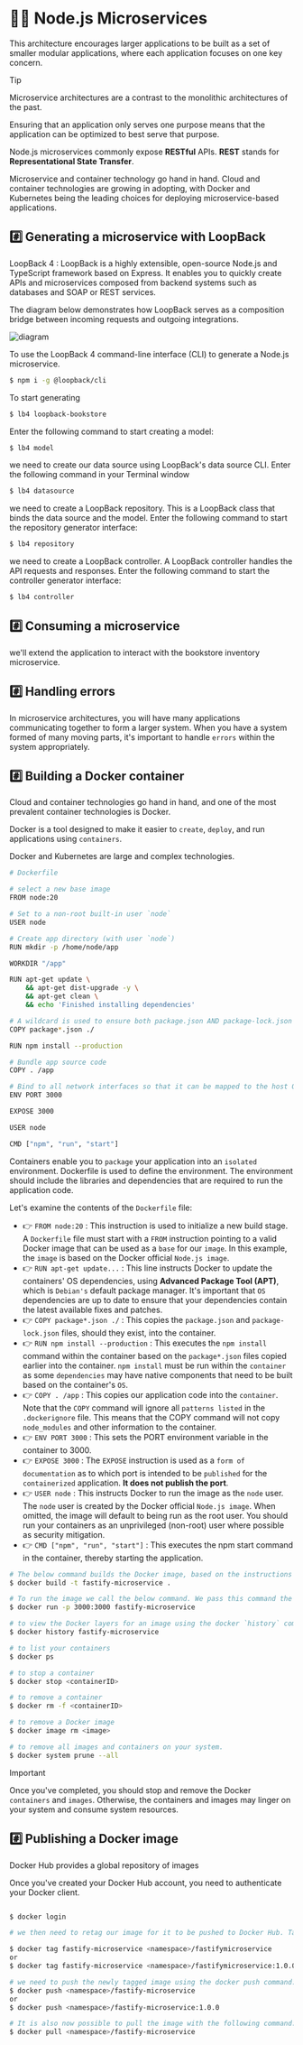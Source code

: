 # 💁‍♂️ Node.js Microservices

This architecture encourages larger applications to be built as a set of smaller modular applications, where each application focuses on one key concern.

> [!TIP]
> Microservice architectures are a contrast to the monolithic architectures of the past.

Ensuring that an application only serves one purpose means that the application can be optimized to best serve that purpose.

Node.js microservices commonly expose **RESTful** APIs. **REST** stands for **Representational State Transfer**.

Microservice and container technology go hand in hand. Cloud and container technologies are growing in adopting, with Docker and Kubernetes being the leading choices for deploying microservice-based applications.

## #️⃣ Generating a microservice with LoopBack

LoopBack 4 : LoopBack is a highly extensible, open-source Node.js and TypeScript framework based on Express. It enables you to quickly create APIs and microservices composed from backend systems such as databases and SOAP or REST services.

The diagram below demonstrates how LoopBack serves as a composition bridge between incoming requests and outgoing integrations.

![diagram](./lb4-high-level.png)

To use the LoopBack 4 command-line interface (CLI) to generate a Node.js microservice.

```sh
$ npm i -g @loopback/cli
```

To start generating

```sh
$ lb4 loopback-bookstore
```

Enter the following command to start creating a model:

```sh
$ lb4 model
```

we need to create our data source using LoopBack's data source CLI. Enter the following command in your Terminal window

```sh
$ lb4 datasource
```

we need to create a LoopBack repository. This is a LoopBack class that binds the data source and the model. Enter the following command to start the repository generator interface:

```sh
$ lb4 repository
```

we need to create a LoopBack controller. A LoopBack controller handles the API requests and responses. Enter the following command to start the controller generator interface:

```sh
$ lb4 controller
```

## #️⃣ Consuming a microservice

we'll extend the application to interact with the bookstore inventory microservice.

## #️⃣ Handling errors

In microservice architectures, you will have many applications communicating together to form a larger system. When you have a system formed of many moving parts, it's important to handle `errors` within the system appropriately.

## #️⃣ Building a Docker container

Cloud and container technologies go hand in hand, and one of the most prevalent container technologies is Docker.

Docker is a tool designed to make it easier to `create`, `deploy`, and run applications using `containers`.

Docker and Kubernetes are large and complex technologies.

```sh
# Dockerfile

# select a new base image
FROM node:20

# Set to a non-root built-in user `node`
USER node

# Create app directory (with user `node`)
RUN mkdir -p /home/node/app

WORKDIR "/app"

RUN apt-get update \
    && apt-get dist-upgrade -y \
    && apt-get clean \
    && echo 'Finished installing dependencies'

# A wildcard is used to ensure both package.json AND package-lock.json are copied
COPY package*.json ./

RUN npm install --production

# Bundle app source code
COPY . /app

# Bind to all network interfaces so that it can be mapped to the host OS
ENV PORT 3000

EXPOSE 3000

USER node

CMD ["npm", "run", "start"]
```

Containers enable you to `package` your application into an `isolated` environment. Dockerfile is used to define the environment. The environment should include the libraries and dependencies that are required to run the application code.

Let's examine the contents of the `Dockerfile` file:

- 👉 `FROM node:20` : This instruction is used to initialize a new build stage. A `Dockerfile` file must start with a `FROM` instruction pointing to a valid Docker image that can be used as a `base` for our `image`. In this example, the `image` is based on the Docker official `Node.js image`.
- 👉 `RUN apt-get update...` : This line instructs Docker to update the containers' OS dependencies, using **Advanced Package Tool (APT)**, which is `Debian's` default package manager. It's important that `OS` dependencies are up to date to ensure that your dependencies contain the latest available fixes and patches.
- 👉 `COPY package*.json ./` : This copies the `package.json` and `package-lock.json` files, should they exist, into the container.
- 👉 `RUN npm install --production` : This executes the `npm install` command within the container based on the `package*.json` files copied earlier into the container. `npm install` must be run within the `container` as some `dependencies` may have native components that need to be built based on the container's `OS`.
- 👉 `COPY . /app` : This copies our application code into the `container`. Note that the `COPY` command will ignore all `patterns listed` in the `.dockerignore` file. This means that the COPY command will not copy `node_modules` and other information to the container.
- 👉 `ENV PORT 3000` : This sets the PORT environment variable in the container to 3000.
- 👉 `EXPOSE 3000` : The `EXPOSE` instruction is used as a `form of documentation` as to which port is intended to be `published` for the `containerized` application. **It does not publish the port**.
- 👉 `USER node` : This instructs Docker to run the image as the `node` user. The `node` user is created by the Docker official `Node.js image`. When omitted, the image will default to being run as the root user. You should run your containers as an unprivileged (non-root) user where possible as security mitigation.
- 👉 `CMD ["npm", "run", "start"]` : This executes the npm start command in the container, thereby starting the application.

```sh
# The below command builds the Docker image, based on the instructions in the Dockerfile file in the current directory.
$ docker build -t fastify-microservice .

# To run the image we call the below command. We pass this command the name of the image we'd like to run, and also the port we wish to expose.
$ docker run -p 3000:3000 fastify-microservice

# to view the Docker layers for an image using the docker `history` command.
$ docker history fastify-microservice

# to list your containers
$ docker ps

# to stop a container
$ docker stop <containerID>

# to remove a container
$ docker rm -f <containerID>

# to remove a Docker image
$ docker image rm <image> 

# to remove all images and containers on your system.
$ docker system prune --all

```

> [!IMPORTANT]
> Once you've completed, you should stop and remove the Docker `containers` and `images`. Otherwise, the containers and images may linger on your system and consume system resources.

## #️⃣ Publishing a Docker image

Docker Hub provides a global repository of images


Once you've created your Docker Hub account, you need to authenticate your Docker client.

```sh

$ docker login

# we then need to retag our image for it to be pushed to Docker Hub. Tag the image with the following command

$ docker tag fastify-microservice <namespace>/fastifymicroservice
or 
$ docker tag fastify-microservice <namespace>/fastifymicroservice:1.0.0

# we need to push the newly tagged image using the docker push command:
$ docker push <namespace>/fastify-microservice
or
$ docker push <namespace>/fastify-microservice:1.0.0

# It is also now possible to pull the image with the following command:
$ docker pull <namespace>/fastify-microservice


```